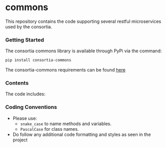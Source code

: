# commons

This repository contains the code supporting several restful microservices used by the consortia.

### Getting Started

The consortia commons library is available through PyPi via the command:

```bash
pip install consortia-commons
```

The consortia-commons requirements can be found [here](requirements.txt)


### Contents

The code includes:


### Coding Conventions
- Please use:
  - `snake_case` to name methods and variables. 
  - `PascalCase` for class names.
- Do follow any additional code formatting and styles as seen in the project